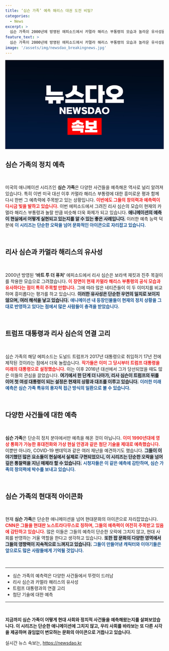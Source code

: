 ```yaml
---
title: ‘심슨 가족’ 예측 해리스 대권 도전 비밀?
categories:
  - News
excerpt: >
  심슨 가족이 2000년에 방영된 에피소드에서 카멀라 해리스 부통령의 모습과 놀라운 유사성을 보여주며, 미국 정치의 예측자로 다시 한 번 주목받고 있다! 과거부터 여러 사건들을 예언해온 이 시트콤의 예측력에 대한 논란이 뜨겁다.
feature_text: >
  심슨 가족이 2000년에 방영된 에피소드에서 카멀라 해리스 부통령의 모습과 놀라운 유사성을 보여주며, 미국 정치의 예측자로 다시 한 번 주목받고 있다! 과거부터 여러 사건들을 예언해온 이 시트콤의 예측력에 대한 논란이 뜨겁다.
image: '/assets/img/newsdao_breakingnews.jpg'
---
```


<p><img src="/assets/img/newsdao_breakingnews.jpg" alt="ranknews 속보" /></p>

<h2 data-ke-size="size26">심슨 가족의 정치 예측</h2>

<p data-ke-size="size16">&nbsp;</p>

<p data-ke-size="size16">미국의 애니메이션 시리즈인 <b>심슨 가족</b>은 다양한 사건들을 예측해온 역사로 널리 알려져 있습니다. 특히 이번 미국 대선 이후 카멀라 해리스 부통령에 대한 흥미로운 평과 함께 다시 한번 그 예측력에 주목받고 있는 상황입니다. <b><span style="color: #ee2323;">이번에도 그들의 창의력과 예측력이 다시금 빛을 발하고 있습니다.</span></b> 이번 에피소드에서 그려진 리사 심슨의 모습이 현재의 카멀라 해리스 부통령과 놀랄 만큼 비슷해 더욱 화제가 되고 있습니다. <b><span style="background-color: #21538527;">애니메이션의 예측이 현실에서 어떻게 실현되고 있는지를 알 수 있는 좋은 사례입니다.</span></b> 이러한 예측 능력 덕분에 <b><span style="color: #1a5490;">이 시리즈는 단순한 오락을 넘어 문화적인 아이콘으로 자리잡고 있습니다.</span></b></p>

<p data-ke-size="size16">&nbsp;</p>

<h2 data-ke-size="size26">리사 심슨과 카멀라 해리스의 유사성</h2>

<p data-ke-size="size16">&nbsp;</p>

<p data-ke-size="size16">2000년 방영된 <b>‘바트 투 더 퓨처’</b> 에피소드에서 리사 심슨은 보라색 재킷과 진주 목걸이를 착용한 모습으로 그려졌습니다. <b><span style="color: #ee2323;">이 장면이 현재 카멀라 해리스 부통령의 공식 모습과 유사하다는 점이 특히 주목할 만합니다.</span></b> 그에 따라 많은 네티즌들이 이 두 이미지를 비교하며 흥미롭다는 평가를 하고 있습니다. <b><span style="background-color: #21538527;">이러한 유사성은 단순한 우연의 일치로 보이지 않으며, 여러 해석을 낳고 있습니다.</span></b> <b><span style="color: #1a5490;">애니메이션 내 등장인물들이 현재의 정치 상황을 그대로 반영하고 있다는 점에서 많은 사람들이 충격을 받았습니다.</span></b></p>

<p data-ke-size="size16">&nbsp;</p>

<h2 data-ke-size="size26">트럼프 대통령과 리사 심슨의 연결 고리</h2>

<p data-ke-size="size16">&nbsp;</p>

<p data-ke-size="size16">심슨 가족의 해당 에피소드는 도널드 트럼프가 2017년 대통령으로 취임하기 17년 전에 제작된 것이라는 점에서 더욱 놀랍습니다. <b><span style="color: #ee2323;">작가들은 이미 그 당시부터 트럼프 대통령을 미래의 대통령으로 설정했습니다.</span></b> 이는 이후 2016년 대선에서 그가 당선되었을 때도 많은 이들의 관심을 끌었습니다. <b><span style="background-color: #21538527;">여기에서 한 단계 더 나아가, 리사 심슨이 트럼프의 뒤를 이어 첫 여성 대통령이 되는 설정은 현재의 상황과 대조를 이루고 있습니다.</span></b> <b><span style="color: #1a5490;">이러한 미래 예측은 <b>심슨 가족</b> 특유의 풍자적 접근 방식의 일환으로 볼 수 있습니다.</span></b></p>

<p data-ke-size="size16">&nbsp;</p>

<h2 data-ke-size="size26">다양한 사건들에 대한 예측</h2>

<p data-ke-size="size16">&nbsp;</p>

<p data-ke-size="size16"><b>심슨 가족</b>은 단순히 정치 분야에서만 예측을 해온 것이 아닙니다. <b><span style="color: #ee2323;">이미 1990년대에 영상 통화가 가능한 휴대전화와 가상 현실 안경과 같은 첨단 기술을 제대로 예측했습니다.</span></b> 이뿐만 아니라, COVID-19 팬데믹과 같은 여러 재난을 예견하기도 했습니다. <b><span style="background-color: #21538527;">그들이 이야기했던 많은 요소들이 현실에서 실제로 구현되었으니, 이 시리즈는 단순한 오락을 넘어 깊은 통찰력을 지닌 매체라 할 수 있습니다.</span></b> <b><span style="color: #1a5490;">시청자들은 이 같은 예측에 감탄하며, 심슨 가족의 창의력에 박수를 보내고 있습니다.</span></b></p>

<p data-ke-size="size16">&nbsp;</p>

<h2 data-ke-size="size26">심슨 가족의 현대적 아이콘화</h2>

<p data-ke-size="size16">&nbsp;</p>

<p data-ke-size="size16">현재 <b>심슨 가족</b>은 단순한 애니메이션을 넘어 현대문화의 아이콘으로 자리잡았습니다. <b><span style="color: #ee2323;">CNN은 그들을 현대판 노스트라다무스로 칭하며, 그들의 예측력이 여전히 주목받고 있음에 감탄하고 있습니다.</span></b> 많은 이들은 그들의 예측이 단순한 오락에 그치지 않고, 현대 사회를 반영하는 거울 역할을 한다고 생각하고 있습니다. <b><span style="background-color: #21538527;">또한 팝 문화의 다양한 영역에서 그들의 영향력이 지속적으로 느껴지고 있습니다.</span></b> <b><span style="color: #1a5490;">그들이 만들어낸 캐릭터와 이야기들은 앞으로도 많은 사람들에게 기억될 것입니다.</span></b></p>

<p data-ke-size="size16">&nbsp;</p>

<hr />

<ul>
  <li>심슨 가족의 예측력은 다양한 사건들에서 뚜렷이 드러남</li>
  <li>리사 심슨과 카멀라 해리스의 유사성</li>
  <li>트럼프 대통령과의 연결 고리</li>
  <li>첨단 기술에 대한 예측</li>
</ul>

<hr />

<p data-ke-size="size16">&nbsp;</p>

<p data-ke-size="size16"><b>지금까지 <b>심슨 가족</b>이 어떻게 현대 사회와 정치적 사건들을 예측해왔는지를 살펴보았습니다. 이 시리즈는 단순한 애니메이션에 그치지 않고, 우리 사회를 바라보는 또 다른 시각을 제공하며 끊임없이 변모하는 문화의 아이콘으로 거듭나고 있습니다.</b></p>
실시간 뉴스 속보는, <a href="https://newsdao.kr" rel="dofollow">https://newsdao.kr</a>


